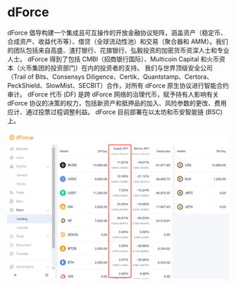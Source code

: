 # dForce

dForce 倡导构建一个集成且可互操作的开放金融协议矩阵，涵盖资产（稳定币、合成资产、收益代币等）、借贷（全球流动性池）和交易（聚合器和 AMM）。我们的团队包括来自高盛、渣打银行、花旗银行、弘毅投资的加密货币资深人士和专业人士。 dForce 得到了包括 CMBI（招商银行国际）、Multicoin Capital 和火币资本（火币集团的投资部门）在内的投资者的支持。
我们与世界顶级安全公司（Trail of Bits、Consensys Diligence、Certik、Quantstamp、Certora、PeckShield、SlowMist、SECBIT）合作，对所有 dForce 原生协议进行智能合约审计。
dForce 代币 (DF) 是跨 dForce 网络的治理代币，赋予持有人影响有关 dForce 协议的决策的权力，包括新资产和抵押品的加入、风险参数的更改、费用应计、通过投票过程调整利益。
dForce 目前部署在以太坊和币安智能链 (BSC) 上。

![dforce-dapp-defi-ethereum-image1_5c646f5d24eba4248ee06c21fa8b3106](dforce-dapp-defi-ethereum-image1_5c646f5d24eba4248ee06c21fa8b3106.png)

